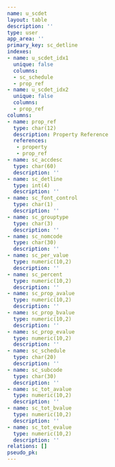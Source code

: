 ```yaml
---
name: u_scdet
layout: table
description: ''
type: user
app_area: ''
primary_key: sc_detline
indexes:
- name: u_scdet_idx1
  unique: false
  columns:
  - sc_schedule
  - prop_ref
- name: u_scdet_idx2
  unique: false
  columns:
  - prop_ref
columns:
- name: prop_ref
  type: char(12)
  description: Property Reference
  references:
   - property
   - prop_ref
- name: sc_accdesc
  type: char(60)
  description: ''
- name: sc_detline
  type: int(4)
  description: ''
- name: sc_font_control
  type: char(1)
  description: ''
- name: sc_grouptype
  type: char(3)
  description: ''
- name: sc_nomcode
  type: char(30)
  description: ''
- name: sc_per_value
  type: numeric(10,2)
  description: ''
- name: sc_percent
  type: numeric(10,2)
  description: ''
- name: sc_prop_avalue
  type: numeric(10,2)
  description: ''
- name: sc_prop_bvalue
  type: numeric(10,2)
  description: ''
- name: sc_prop_evalue
  type: numeric(10,2)
  description: ''
- name: sc_schedule
  type: char(20)
  description: ''
- name: sc_subcode
  type: char(30)
  description: ''
- name: sc_tot_avalue
  type: numeric(10,2)
  description: ''
- name: sc_tot_bvalue
  type: numeric(10,2)
  description: ''
- name: sc_tot_evalue
  type: numeric(10,2)
  description: ''
relations: []
pseudo_pk: 
---
```


